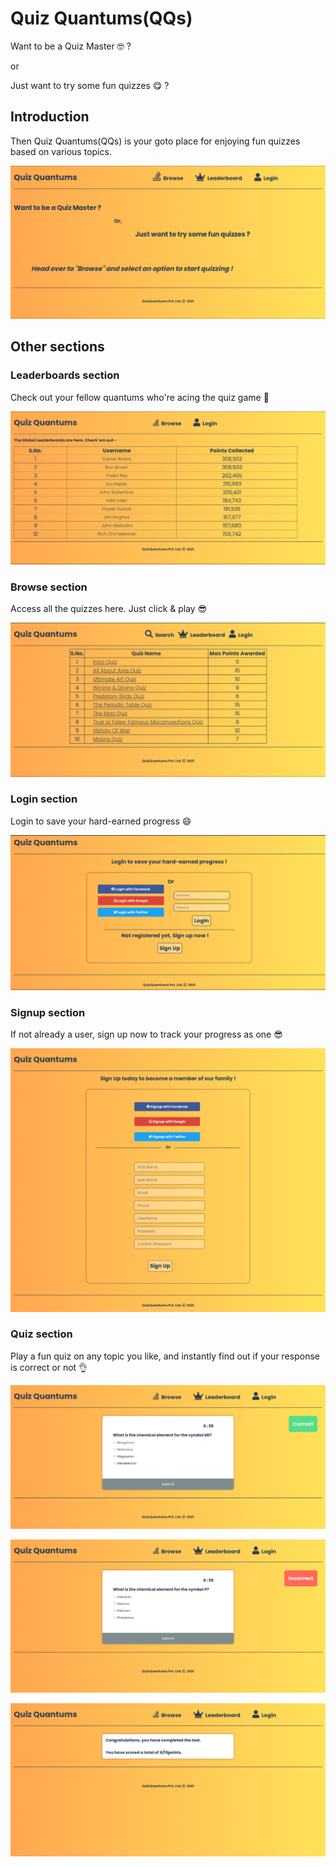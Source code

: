 # Quiz Quantums(QQs)

Want to be a Quiz Master :nerd_face: ?

or

Just want to try some fun quizzes :yum: ?

## Introduction

Then Quiz Quantums(QQs) is your goto place for enjoying fun quizzes based on various topics.

![Landing Page Demo](./images/demos/LandingPage.png)

## Other sections

### Leaderboards section

Check out your fellow quantums who're acing the quiz game :exploding_head:

![Leaderboard Demo](./images/demos/Leaderboard.png)

### Browse section

Access all the quizzes here. Just click & play :sunglasses:

![Browse Demo](./images/demos/Browse.png)

### Login section

Login to save your hard-earned progress :smile:

![Login Demo](./images/demos/Login.png)

### Signup section

If not already a user, sign up now to track your progress as one :sunglasses:

![Signup Demo](./images/demos/Signup.png)

### Quiz section

Play a fun quiz on any topic you like, and instantly find out if your response is correct or not :ok_hand:

![Correct Answer Demo](./images/demos/CorrectAnswer.png)

![Incorrect Answer Demo](./images/demos/IncorrectAnswer.png)

![Quiz End Demo](./images/demos/QuizEnd.png)
